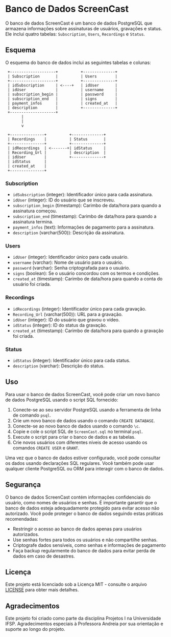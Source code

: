 # Banco de Dados ScreenCast

O banco de dados ScreenCast é um banco de dados PostgreSQL que armazena informações sobre assinaturas de usuários, gravações e status. Ele inclui quatro tabelas: `Subscription`, `Users`, `Recordings` e `Status`.

## Esquema

O esquema do banco de dados inclui as seguintes tabelas e colunas:


     +--------------------+          +--------------+
     | Subscription       |          | Users        |
     +--------------------+          +--------------+
     | idSubscription     | <----+   | idUser       |
     | idUser             |          | username     |
     | subscription_begin |          | password     |
     | subscription_end   |          | signs        |
     | payment_infos      |          | created_at   |
     | description        |          +--------------+
     +--------------------+
           |
           |
           v

     +---------------+          +--------------+
     | Recordings    |          | Status       |
     +---------------+          +--------------+
     | idRecordings  | <-------+| idStatus     |
     | Recording_Url |          | description  |
     | idUser        |          +--------------+
     | idStatus      |
     | created_at    |
     +---------------+

### Subscription

- `idSubscription` (integer): Identificador único para cada assinatura.
- `idUser` (integer): ID do usuário que se inscreveu.
- `subscription_begin` (timestamp): Carimbo de data/hora para quando a assinatura começou.
- `subscription_end` (timestamp): Carimbo de data/hora para quando a assinatura termina.
- `payment_infos` (text): Informações de pagamento para a assinatura.
- `description` (varchar(500)): Descrição da assinatura.

### Users

- `idUser` (integer): Identificador único para cada usuário.
- `username` (varchar): Nome de usuário para o usuário.
- `password` (varchar): Senha criptografada para o usuário.
- `signs` (boolean): Se o usuário concordou com os termos e condições.
- `created_at` (timestamp): Carimbo de data/hora para quando a conta do usuário foi criada.

### Recordings

- `idRecordings` (integer): Identificador único para cada gravação.
- `Recording_Url` (varchar(500)): URL para a gravação.
- `idUser` (integer): ID do usuário que gravou o vídeo.
- `idStatus` (integer): ID do status da gravação.
- `created_at` (timestamp): Carimbo de data/hora para quando a gravação foi criada.

### Status

- `idStatus` (integer): Identificador único para cada status.
- `description` (varchar): Descrição do status.


## Uso

Para usar o banco de dados ScreenCast, você pode criar um novo banco de dados PostgreSQL usando o script SQL fornecido:

1. Conecte-se ao seu servidor PostgreSQL usando a ferramenta de linha de comando `psql`.
2. Crie um novo banco de dados usando o comando `CREATE DATABASE`.
3. Conecte-se ao novo banco de dados usando o comando `\c`.
4. Copie e cole o script SQL de `ScreenCast.sql` no terminal `psql`.
5. Execute o script para criar o banco de dados e as tabelas.
6. Crie novos usuários com diferentes níveis de acesso usando os comandos `CREATE USER` e `GRANT`.

Uma vez que o banco de dados estiver configurado, você pode consultar os dados usando declarações SQL regulares. Você também pode usar qualquer cliente PostgreSQL ou ORM para interagir com o banco de dados.

## Segurança

O banco de dados ScreenCast contém informações confidenciais do usuário, como nomes de usuários e senhas. É importante garantir que o banco de dados esteja adequadamente protegido para evitar acesso não autorizado. Você pode proteger o banco de dados seguindo estas práticas recomendadas:

- Restringir o acesso ao banco de dados apenas para usuários autorizados.
- Use senhas fortes para todos os usuários e não compartilhe senhas.
- Criptografe dados sensíveis, como senhas e informações de pagamento
- Faça backup regularmente do banco de dados para evitar perda de dados em caso de desastres.

## Licença
Este projeto está licenciado sob a Licença MIT - consulte o arquivo [LICENSE](LICENSE) para obter mais detalhes.


## Agradecimentos

Este projeto foi criado como parte da disciplina Projetos I na Universidade IFSP. Agradecimentos especiais à Professora Andreia por sua orientação e suporte ao longo do projeto.
